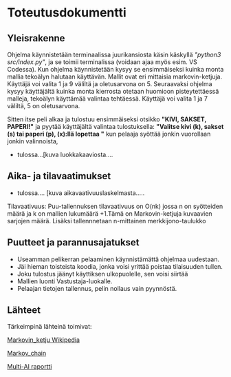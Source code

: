 # Toteutusdokumentti

## Yleisrakenne

Ohjelma käynnistetään terminaalissa juurikansiosta käsin käskyllä *"python3 src/index.py"*, ja se toimii terminalissa (voidaan ajaa myös esim. VS Codessa).
Kun ohjelma käynnistetään kysyy se ensimmäiseksi kuinka monta mallia tekoälyn halutaan käyttävän. Mallit ovat eri mittaisia markovin-ketjuja. Käyttäjä voi valita 1 ja 9 väliltä ja oletusarvona on 5. 
Seuraavaksi ohjelma kysyy käyttäjältä kuinka monta kierrosta otetaan huomioon pisteytettäessä malleja, tekoälyn käyttämää valintaa tehtäessä. Käyttäjä voi valita 1 ja 7 väliltä, 5 on oletusarvona.

Sitten itse peli alkaa ja tulostuu ensimmäiseksi otsikko 
**"KIVI, SAKSET, PAPERI!"** 
ja pyytää käyttäjältä valintaa tulostuksella:
**"Valitse kivi (k), sakset (s) tai paperi (p), (x):llä lopettaa  "**
kun pelaaja syöttää jonkin vuorollaan jonkin valinnoista, 

- tulossa...[kuva luokkakaaviosta....

## Aika- ja tilavaatimukset

- tulossa....
[kuva aikavaativuuslaskelmasta.....
 
Tilavaativuus:
Puu-tallennuksen tilavaativuus on O(nk) jossa n on syötteiden määrä ja k on mallien lukumäärä +1.Tämä on Markovin-ketjuja kuvaavien sarjojen määrä.
Lisäksi tallennnetaan n-mittainen merkkijono-taulukko
 
## Puutteet ja parannusajatukset

- Useamman pelikerran pelaaminen käynnistämättä ohjelmaa uudestaan.
- Jäi hieman toisteista koodia, jonka voisi yrittää poistaa tilaisuuden tullen.
- Joku tulostus jäänyt käyttiksen ulkopuolelle, sen voisi siirtää
- Mallien luonti Vastustaja-luokalle.
- Pelaajan tietojen tallennus, pelin nollaus vain pyynnöstä.

## Lähteet

Tärkeimpinä lähteinä toimivat: 

[Markovin_ketju Wikipedia](https://fi.wikipedia.org/wiki/Markovin_ketju)

[Markov_chain](https://en.wikipedia.org/wiki/Markov_chain)

[Multi-AI raportti](https://arxiv.org/pdf/2003.06769.pdf)

